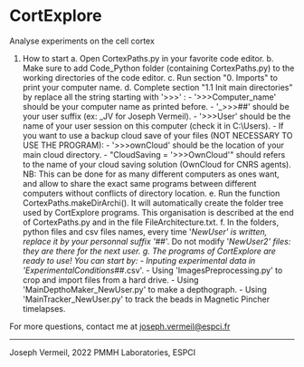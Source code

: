 # CortExplore

Analyse experiments on the cell cortex

1. How to start
	a. Open CortexPaths.py in your favorite code editor.
	b. Make sure to add Code_Python folder (containing CortexPaths.py) to the working directories of the code editor.
	c. Run section "0. Imports" to print your computer name.
	d. Complete section "1.1 Init main directories" by replace all the string starting with '>>>' :
		- '>>>Computer_name' should be your computer name as printed before.
		- '_>>>##' should be your user suffix (ex: _JV for Joseph Vermeil).
		- '>>>User' should be the name of your user session on this computer (check it in C:\Users).
		- If you want to use a backup cloud save of your files (NOT NECESSARY TO USE THE PROGRAM):
			- '>>>ownCloud' should be the location of your main cloud directory.
			- "CloudSaving = '>>>OwnCloud'" should refers to the name of your cloud saving solution (OwnCloud for CNRS agents).	
		NB: This can be done for as many different computers as ones want, and allow to share the exact same programs
		between different computers without conflicts of directory location.
	e. Run the function CortexPaths.makeDirArchi(). It will automatically create the folder tree used by CortExplore programs. 
	This organisation is described at the end of CortexPaths.py and in the file FileArchitecture.txt.
	f. In the folders, python files and csv files names, every time '_NewUser' is written, replace it by your personnal suffix '_##'.
	Do not modify '_NewUser2' files: they are there for the next user.
	g. The programs of CortExplore are ready to use! You can start by:
		- Inputing experimental data in 'ExperimentalConditions_##.csv'.
		- Using 'ImagesPreprocessing.py' to crop and import files from a hard drive.
		- Using 'MainDepthoMaker_NewUser.py' to make a depthograph.
		- Using 'MainTracker_NewUser.py' to track the beads in Magnetic Pincher timelapses.
	
For more questions, contact me at joseph.vermeil@espci.fr



***

Joseph Vermeil, 2022
PMMH Laboratories, ESPCI